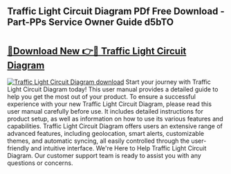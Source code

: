 ## Traffic Light Circuit Diagram PDf Free Download - Part-PPs Service Owner Guide d5bTO

# <h2><a href="http://dfljqp.blite.top/?on=Traffic+Light+Circuit+Diagram">🔗Download New 👉🔴 Traffic Light Circuit Diagram</a></h2>

[![Traffic Light Circuit Diagram download](https://i.imgur.com/lujVjoI.png)](http://dfljqp.blite.top/?on=Traffic+Light+Circuit+Diagram)
Start your journey with Traffic Light Circuit Diagram today! This user manual provides a detailed guide to help you get the most out of your product. To ensure a successful experience with your new Traffic Light Circuit Diagram, please read this user manual carefully before use. It includes detailed instructions for product setup, as well as information on how to use its various features and capabilities. Traffic Light Circuit Diagram offers users an extensive range of advanced features, including geolocation, smart alerts, customizable themes, and automatic syncing, all easily controlled through the user-friendly and intuitive interface. We're Here to Help Traffic Light Circuit Diagram. Our customer support team is ready to assist you with any questions or concerns.
